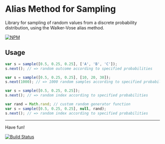 # Alias Method for Sampling

Library for sampling of random values from a discrete probability distribution, using the Walker-Vose alias method.

[![NPM](https://nodei.co/npm/alias-sampling.png?mini=true)](https://nodei.co/npm/alias-sampling/)

## Usage

```javascript
var s = sample([0.5, 0.25, 0.25], ['A', 'B', 'C']);
s.next(); // => random outcome according to specified probabilities
```

```javascript
var s = sample([0.5, 0.25, 0.25], [10, 20, 30]);
s.next(1000); // => 1000 random samples according to specified probabilities
```

```javascript
var s = sample([0.5, 0.25, 0.25]);
s.next(); // => random index according to specified probabilities
```

```javascript
var rand = Math.rand; // custom random generator function
var s = sample([0.5, 0.25, 0.25], null, rand);
s.next(); // => random index according to specified probabilities
```

* * * *

Have fun!

[![Build Status](https://travis-ci.org/mfornos/sampling.svg)](https://travis-ci.org/mfornos/sampling)
